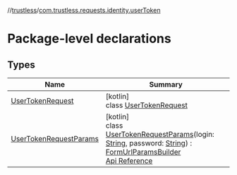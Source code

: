 //[trustless](../../index.md)/[com.trustless.requests.identity.userToken](index.md)

# Package-level declarations

## Types

| Name | Summary |
|---|---|
| [UserTokenRequest](-user-token-request/index.md) | [kotlin]<br>class [UserTokenRequest](-user-token-request/index.md) |
| [UserTokenRequestParams](-user-token-request-params/index.md) | [kotlin]<br>class [UserTokenRequestParams](-user-token-request-params/index.md)(login: [String](https://kotlinlang.org/api/latest/jvm/stdlib/kotlin/-string/index.html), password: [String](https://kotlinlang.org/api/latest/jvm/stdlib/kotlin/-string/index.html)) : [FormUrlParamsBuilder](../com.trustless.params/-form-url-params-builder/index.md)<br>[Api Reference](https://developer.staq.io/docs/apis/identity#/Authentication/Get%20access%20token) |
